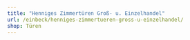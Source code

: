 ```yaml
---
title: "Henniges Zimmertüren Groß- u. Einzelhandel"
url: /einbeck/henniges-zimmertueren-gross-u-einzelhandel/
shop: Türen
---
```

